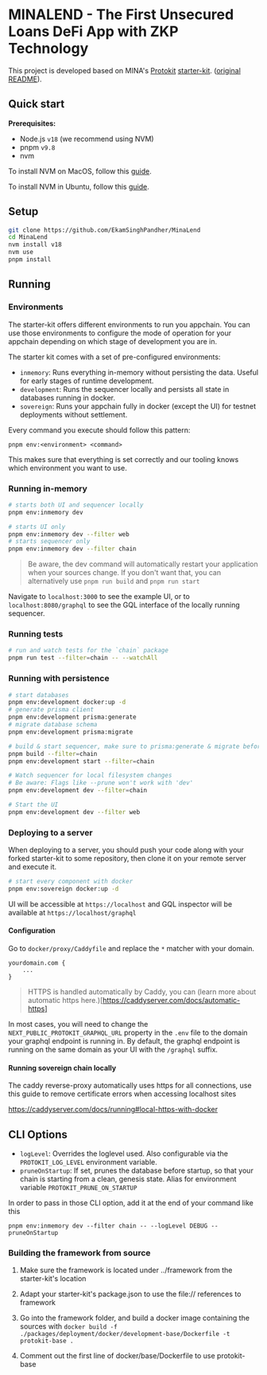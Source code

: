 # MINALEND - The First Unsecured Loans DeFi App with ZKP Technology

This project is developed based on MINA's [Protokit](https://github.com/proto-kit) [starter-kit](https://github.com/proto-kit/starter-kit). ([original README](https://github.com/proto-kit/starter-kit/blob/develop/README.md)).

## Quick start

**Prerequisites:**

- Node.js `v18` (we recommend using NVM)
- pnpm `v9.8`
- nvm

To install NVM on MacOS, follow this [guide](https://sukiphan.medium.com/how-to-install-nvm-node-version-manager-on-macos-d9fe432cc7db).

To install NVM in Ubuntu, follow this [guide](https://github.com/nvm-sh/nvm?tab=readme-ov-file#installing-and-updating).

## Setup

```zsh
git clone https://github.com/EkamSinghPandher/MinaLend
cd MinaLend
nvm install v18
nvm use
pnpm install
```


## Running

### Environments

The starter-kit offers different environments to run you appchain.
You can use those environments to configure the mode of operation for your appchain depending on which stage of development you are in.

The starter kit comes with a set of pre-configured environments:
- `inmemory`: Runs everything in-memory without persisting the data. Useful for early stages of runtime development.
- `development`: Runs the sequencer locally and persists all state in databases running in docker.
- `sovereign`: Runs your appchain fully in docker (except the UI) for testnet deployments without settlement.

Every command you execute should follow this pattern:

`pnpm env:<environment> <command>`

This makes sure that everything is set correctly and our tooling knows which environment you want to use.

### Running in-memory

```zsh
# starts both UI and sequencer locally
pnpm env:inmemory dev

# starts UI only
pnpm env:inmemory dev --filter web
# starts sequencer only
pnpm env:inmemory dev --filter chain
```

> Be aware, the dev command will automatically restart your application when your sources change.
> If you don't want that, you can alternatively use `pnpm run build` and `pnpm run start`

Navigate to `localhost:3000` to see the example UI, or to `localhost:8080/graphql` to see the GQL interface of the locally running sequencer.

### Running tests
```zsh
# run and watch tests for the `chain` package
pnpm run test --filter=chain -- --watchAll
```

### Running with persistence

```zsh
# start databases
pnpm env:development docker:up -d
# generate prisma client
pnpm env:development prisma:generate
# migrate database schema
pnpm env:development prisma:migrate

# build & start sequencer, make sure to prisma:generate & migrate before
pnpm build --filter=chain
pnpm env:development start --filter=chain

# Watch sequencer for local filesystem changes
# Be aware: Flags like --prune won't work with 'dev'
pnpm env:development dev --filter=chain

# Start the UI
pnpm env:development dev --filter web
```

### Deploying to a server

When deploying to a server, you should push your code along with your forked starter-kit to some repository,
then clone it on your remote server and execute it.

```zsh
# start every component with docker
pnpm env:sovereign docker:up -d
```

UI will be accessible at `https://localhost` and GQL inspector will be available at `https://localhost/graphql`

#### Configuration

Go to `docker/proxy/Caddyfile` and replace the `*` matcher with your domain.
```
yourdomain.com {
    ...
}
```

> HTTPS is handled automatically by Caddy, you can (learn more about automatic https here.)[https://caddyserver.com/docs/automatic-https]

In most cases, you will need to change the `NEXT_PUBLIC_PROTOKIT_GRAPHQL_URL` property in the `.env` file to the domain your graphql endpoint is running in.
By default, the graphql endpoint is running on the same domain as your UI with the `/graphql` suffix.

#### Running sovereign chain locally

The caddy reverse-proxy automatically uses https for all connections, use this guide to remove certificate errors when accessing localhost sites

<https://caddyserver.com/docs/running#local-https-with-docker>

## CLI Options

- `logLevel`: Overrides the loglevel used. Also configurable via the `PROTOKIT_LOG_LEVEL` environment variable.
- `pruneOnStartup`: If set, prunes the database before startup, so that your chain is starting from a clean, genesis state. Alias for environment variable `PROTOKIT_PRUNE_ON_STARTUP`

In order to pass in those CLI option, add it at the end of your command like this

`pnpm env:inmemory dev --filter chain -- --logLevel DEBUG --pruneOnStartup`

### Building the framework from source

1. Make sure the framework is located under ../framework from the starter-kit's location
2. Adapt your starter-kit's package.json to use the file:// references to framework
3. Go into the framework folder, and build a docker image containing the sources with `docker build -f ./packages/deployment/docker/development-base/Dockerfile -t protokit-base .`

4. Comment out the first line of docker/base/Dockerfile to use protokit-base